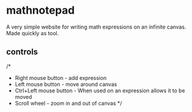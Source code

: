 # mathnotepad
A very simple website for writing math expressions on an infinite canvas. Made quickly as tool. 

## controls
/*
 - Right mouse button - add expression
 - Left mouse button - move around canvas
 - Ctrl+Left mouse button - When used on an expression allows it to be moved
 - Scroll wheel - zoom in and out of canvas
*/
